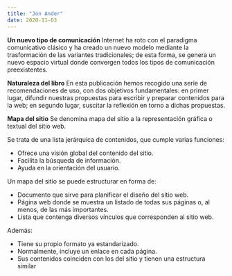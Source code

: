 ```yaml
---
title: "Jon Ander"
date: 2020-11-03
---
```



__Un nuevo tipo de comunicación__
Internet ha roto con el paradigma comunicativo clásico y ha creado un nuevo modelo mediante la trasformación de las variantes tradicionales; de esta forma, se genera un nuevo espacio virtual donde convergen todos los tipos de comunicación preexistentes.

__Naturaleza del libro__
En esta publicación hemos recogido una serie de recomendaciones de uso, con dos objetivos fundamentales: en primer lugar, difundir nuestras propuestas para escribir y preparar contenidos para la web; en segundo lugar, suscitar la reflexión en torno a dichas propuestas.

__Mapa del sitio__
Se denomina mapa del sitio a la representación gráfica o textual del sitio web.

Se trata de una lista jerárquica de contenidos, que cumple varias funciones:
* Ofrece una visión global del contenido del sitio.
* Facilita la búsqueda de información.
* Ayuda en la orientación del usuario.

Un mapa del sitio se puede estructurar en forma de:
* Documento que sirve para planificar el diseño del sitio web.
* Página web donde se muestra un listado de todas sus páginas o, al menos,
de las más importantes.
* Lista que contenga diversos vínculos que corresponden al sitio web.

Además:
* Tiene su propio formato ya estandarizado.
* Normalmente, incluye un enlace en cada página.
* Sus contenidos coinciden con los del sitio y tienen una estructura similar